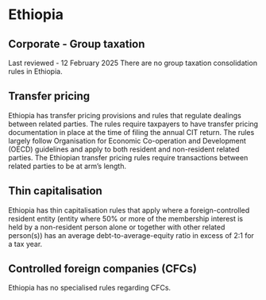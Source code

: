 # Ethiopia
## Corporate - Group taxation
Last reviewed - 12 February 2025
There are no group taxation consolidation rules in Ethiopia.
## Transfer pricing
Ethiopia has transfer pricing provisions and rules that regulate dealings between related parties. The rules require taxpayers to have transfer pricing documentation in place at the time of filing the annual CIT return.
The rules largely follow Organisation for Economic Co-operation and Development (OECD) guidelines and apply to both resident and non-resident related parties. The Ethiopian transfer pricing rules require transactions between related parties to be at arm’s length.
## Thin capitalisation
Ethiopia has thin capitalisation rules that apply where a foreign-controlled resident entity (entity where 50% or more of the membership interest is held by a non-resident person alone or together with other related person(s)) has an average debt-to-average-equity ratio in excess of 2:1 for a tax year.
## Controlled foreign companies (CFCs)
Ethiopia has no specialised rules regarding CFCs.
